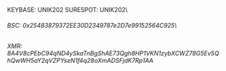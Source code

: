 KEYBASE: UNIK202
SURESPOT: UNIK202\
###### BSC: 0x25483879372EE30D2349787e2D7e99152564C925\
###### XMR: 8A4V8cPEbC94qND4ySkaTnBgShAE73Qgh8HP1VKN1zybXCWZ78G5Ev5QhQwWH5aY2qVZPYseN1f4q28oXmADSFjdK7Rp1AA
